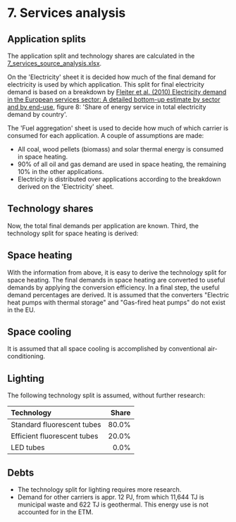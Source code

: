 # 7. Services analysis


## Application splits

The application split and technology shares are calculated in the [7_services_source_analysis.xlsx](7_services_source_analysis.xlsx). 

On the 'Electricity' sheet it is decided how much of the final demand for electricity is used by which application. This split for final electricity demand is based on a breakdown by [Fleiter et al. (2010) Electricity demand in the European services sector: A detailed bottom-up estimate by sector and by end-use](https://www.google.nl/url?sa=t&rct=j&q=&esrc=s&source=web&cd=1&cad=rja&uact=8&ved=0CCAQFjAA&url=http%3A%2F%2Fwww.isi.fraunhofer.de%2Fisi-wAssets%2Fdocs%2Fe%2Fde%2Fpublikationen%2FIEECB__10_No50_Final_2.pdf&ei=YhqxU-jzFoHSOff7gYgB&usg=AFQjCNHFhhsCr383s_KlO6h5r0Npk6qOEg&bvm=bv.69837884,d.ZWU), figure 8: 'Share of energy service in total electricity demand by country'.

The 'Fuel aggregation' sheet is used to decide how much of which carrier is consumed for each application. A couple of assumptions are made:

- All coal, wood pellets (biomass) and solar thermal energy is consumed in space heating.
- 90% of all oil and gas demand are used in space heating, the remaining 10% in the other applications.
- Electricity is distributed over applications according to the breakdown derived on the 'Electricity' sheet.


## Technology shares

Now, the total final demands per application are known. Third, the technology split for space heating is derived:


## Space heating

With the information from above, it is easy to derive the technology split for space heating. The final demands in space heating are converted to useful demands by applying the conversion efficiency. In a final step, the useful demand percentages are derived. It is assumed that the converters "Electric heat pumps with thermal storage" and "Gas-fired heat pumps" do not exist in the EU.


## Space cooling

It is assumed that all space cooling is accomplished by conventional air-conditioning.


## Lighting

The following technology split is assumed, without further research:

| Technology                  | Share |
| :-------------------------- | ----: |
| Standard fluorescent tubes  | 80.0% |
| Efficient fluorescent tubes | 20.0% |
| LED tubes                   |  0.0% |


## Debts

- The technology split for lighting requires more research.
- Demand for other carriers is appr. 12 PJ, from which 11,644 TJ is municipal waste and 622 TJ is geothermal. This energy use is not accounted for in the ETM.